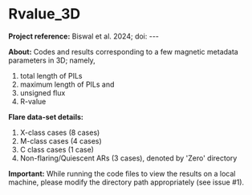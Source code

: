 # Rvalue_3D

**Project reference:** Biswal et al. 2024; doi: ---

**About:** Codes and results corresponding to a few magnetic metadata parameters in 3D; namely, 
1. total length of PILs
2. maximum length of PILs and 
3. unsigned flux
4. R-value

**Flare data-set details:** 
1. X-class cases (8 cases)
2. M-class cases (4 cases)
3. C class cases (1 case)
4. Non-flaring/Quiescent ARs (3 cases), denoted by 'Zero' directory

**Important:** While running the code files to view the results on a local machine, please modify the directory path appropriately (see issue #1). 



